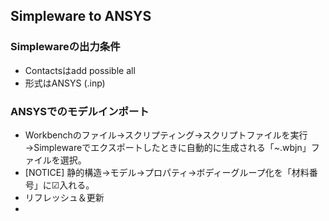 ## Simpleware to ANSYS
### Simplewareの出力条件
- Contactsはadd possible all
- 形式はANSYS (.inp)

### ANSYSでのモデルインポート
- Workbenchのファイル→スクリプティング→スクリプトファイルを実行→Simplewareでエクスポートしたときに自動的に生成される「~.wbjn」ファイルを選択。
- [NOTICE] 静的構造→モデル→プロパティ→ボディーグループ化を「材料番号」に☑入れる。
- リフレッシュ＆更新
- 
